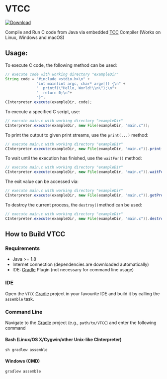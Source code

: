 # VTCC

[ ![Download](https://api.bintray.com/packages/miho/TCC/VTCC/images/download.svg) ](https://bintray.com/miho/TCC/VTCC/_latestVersion)

Compile and Run C code from Java via embedded [TCC](https://bellard.org/tcc/) Compiler (Works on Linux, Windows and macOS)

## Usage:

To execute C code, the following method can be used:
```java
// execute code with working directory "exampleDir"
String code = "#include <stdio.h>\n" +
              "int main(int argc, char* argv[]) {\n" +
              "  printf(\"Hello, World!\\n\");\n"+
              "  return 0;\n"+
              "}";
CInterpreter.execute(exampleDir, code);
```
To execute a specified C script, use:
```java
// execute main.c with working directory "exampleDir"
CInterpreter.execute(exampleDir, new File(exampleDir, "main.c"));
```
To print the output to given print streams, use the `print(...)` method:
```java
// execute main.c with working directory "exampleDir"
CInterpreter.execute(exampleDir, new File(exampleDir, "main.c")).print(System.out,System.err);
```
To wait until the execution has finished, use the `waitFor()` method:
```java
// execute main.c with working directory "exampleDir"
CInterpreter.execute(exampleDir, new File(exampleDir, "main.c")).waitFor();
```
The exit value can be accessed via:
```java
// execute main.c with working directory "exampleDir"
CInterpreter.execute(exampleDir, new File(exampleDir, "main.c")).getProcess().exitValue();
```
To destroy the current process, the `destroy()`method can be used:
```java
// execute main.c with working directory "exampleDir"
CInterpreter.execute(exampleDir, new File(exampleDir, "main.c")).destroy();
```

## How to Build VTCC

### Requirements

- Java >= 1.8
- Internet connection (dependencies are downloaded automatically)
- IDE: [Gradle](http://www.gradle.org/) Plugin (not necessary for command line usage)

### IDE

Open the `VTCC` [Gradle](http://www.gradle.org/) project in your favourite IDE and build it
by calling the `assemble` task.

### Command Line

Navigate to the [Gradle](http://www.gradle.org/) project (e.g., `path/to/VTCC`) and enter the following command

#### Bash (Linux/OS X/Cygwin/other Unix-like CInterpreter)

    sh gradlew assemble
    
#### Windows (CMD)

    gradlew assemble
